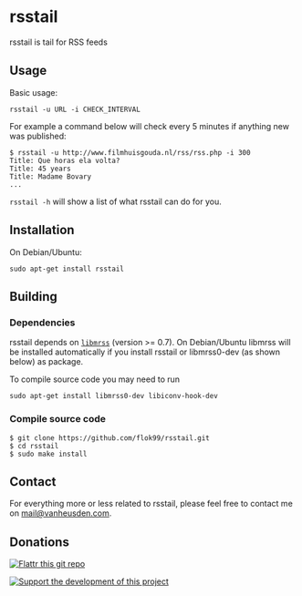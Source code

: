 rsstail
=======
rsstail is tail for RSS feeds


## Usage

Basic usage:

```
rsstail -u URL -i CHECK_INTERVAL
```

For example a command below will check every 5 minutes if anything new was published:

```
$ rsstail -u http://www.filmhuisgouda.nl/rss/rss.php -i 300
Title: Que horas ela volta?
Title: 45 years
Title: Madame Bovary
...
```

`rsstail -h` will show a list of what rsstail can do for you.

## Installation

On Debian/Ubuntu:

```
sudo apt-get install rsstail
```

## Building

### Dependencies

rsstail depends on [`libmrss`](http://www.autistici.org/bakunin/codes.php#libmrss) (version >= 0.7).
On Debian/Ubuntu libmrss will be installed automatically if you install rsstail or libmrss0-dev (as shown below) as package.

To compile source code you may need to run

```
sudo apt-get install libmrss0-dev libiconv-hook-dev
```

### Compile source code

```
$ git clone https://github.com/flok99/rsstail.git
$ cd rsstail
$ sudo make install
```

## Contact

For everything more or less related to rsstail, please feel free to contact me on mail@vanheusden.com.


## Donations

[![Flattr this git repo](http://api.flattr.com/button/flattr-badge-large.png)](https://flattr.com/submit/auto?user_id=flok&url=https://github.com/flok99/rsstail&title=rsstail&language=&tags=github&category=software)

[![Support the development of this project](https://pledgie.com/campaigns/28612.png?skin_name=chrome)](https://pledgie.com/campaigns/28612)
